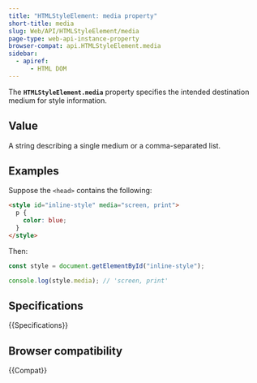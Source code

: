 ```yaml
---
title: "HTMLStyleElement: media property"
short-title: media
slug: Web/API/HTMLStyleElement/media
page-type: web-api-instance-property
browser-compat: api.HTMLStyleElement.media
sidebar:
  - apiref:
      - HTML DOM
---
```


The **`HTMLStyleElement.media`** property specifies the
intended destination medium for style information.

## Value

A string describing a single medium or a comma-separated list.

## Examples

Suppose the `<head>` contains the following:

```html
<style id="inline-style" media="screen, print">
  p {
    color: blue;
  }
</style>
```

Then:

```js
const style = document.getElementById("inline-style");

console.log(style.media); // 'screen, print'
```

## Specifications

{{Specifications}}

## Browser compatibility

{{Compat}}
